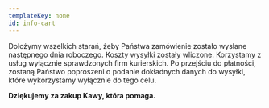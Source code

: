 ```yaml
---
templateKey: none
id: info-cart
---
```

Dołożymy wszelkich starań, żeby Państwa zamówienie zostało wysłane następnego dnia roboczego. Koszty wysyłki zostały wliczone. Korzystamy z usług wyłącznie sprawdzonych firm kurierskich. Po przejściu do płatności, zostaną Państwo poproszeni  o podanie dokładnych danych do wysyłki, które wykorzystamy wyłącznie do tego celu.

**Dziękujemy za zakup Kawy, która pomaga.**